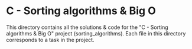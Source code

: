# C - Sorting algorithms & Big O

This directory contains all the solutions & code for the "C - Sorting algorithms & Big O" project (sorting_algorithms). Each file in this directory corresponds to a task in the project.